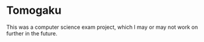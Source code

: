 # Tomogaku
This was a computer science exam project, which I may or may not work on further in the future.
